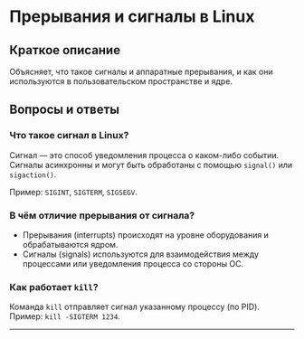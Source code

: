 # Прерывания и сигналы в Linux

## Краткое описание
Объясняет, что такое сигналы и аппаратные прерывания, и как они используются в пользовательском пространстве и ядре.

## Вопросы и ответы

### Что такое сигнал в Linux?
Сигнал — это способ уведомления процесса о каком-либо событии. Сигналы асинхронны и могут быть обработаны с помощью `signal()` или `sigaction()`.

Пример: `SIGINT`, `SIGTERM`, `SIGSEGV`.

### В чём отличие прерывания от сигнала?
- Прерывания (interrupts) происходят на уровне оборудования и обрабатываются ядром.
- Сигналы (signals) используются для взаимодействия между процессами или уведомления процесса со стороны ОС.

### Как работает `kill`?
Команда `kill` отправляет сигнал указанному процессу (по PID). Пример: `kill -SIGTERM 1234`.

---